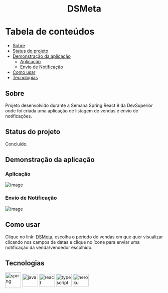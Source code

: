 <h1 align="center">DSMeta</h1>

# Tabela de conteúdos

<!--ts-->
   * [Sobre](#sobre)
   * [Status do projeto](#status-do-projeto)
   * [Demonstração da aplicação](#demonstração-da-aplicação)
        * [Aplicação](#aplicação)
        * [Envio de Notificação](#envio-de-notificação) 
   * [Como usar](#como-usar)
   * [Tecnologias](#tecnologias)
<!--te-->

<h2>Sobre</h2>
<p>Projeto desenvolvido durante a Semana Spring React 9 da DevSuperior onde foi criada uma aplicação de listagem de vendas e envio de notificações.</p>

<h2>Status do projeto</h2>
Concluido.

<h2>Demonstração da aplicação</h2>

<h3>Aplicação</h3>

  ![image](https://user-images.githubusercontent.com/33943534/179431060-6e672613-d258-4633-a212-69e6f6a99328.png)

<h3>Envio de Notificação</h3>

  ![image](https://user-images.githubusercontent.com/33943534/179431100-05d00344-9e8d-4cb1-8de1-6f29b7f20ec5.png)
    
<h2>Como usar</h2>
<p>Clique no link: <a href="https://danielbsabr.netlify.app">DSMeta</a>, escolha o périodo de vendas em que quer visualizar clicando nos campos de datas e clique no ícone para enviar uma notificação da venda/vendedor escolhido.</p>

<h2>Tecnologias</h2>
<div>
  <img align="center" alt="spring" pringheight="40" width="50" src="https://cdn.jsdelivr.net/gh/devicons/devicon/icons/spring/spring-original-wordmark.svg" />
  <img align="center" alt="java" height="40" width="50" src="https://cdn.jsdelivr.net/gh/devicons/devicon/icons/java/java-original-wordmark.svg" />
  <img align="center" alt="react" height="40" width="50" src="https://cdn.jsdelivr.net/gh/devicons/devicon/icons/react/react-original-wordmark.svg">
  <img align="center" alt="typescript" height="40" width="50" src="https://cdn.jsdelivr.net/gh/devicons/devicon/icons/typescript/typescript-original.svg" />
  <img align="center" alt="heroku" height="40" width="50" src="https://cdn.jsdelivr.net/gh/devicons/devicon/icons/heroku/heroku-plain-wordmark.svg" />
</div>
